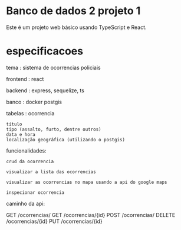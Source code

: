 # Banco de dados 2 projeto 1

Este é um projeto web básico usando TypeScript e React.

# especificacoes
tema : sistema de ocorrencias policiais 

frontend : react

backend : express, sequelize, ts

banco : docker postgis

tabelas :
	ocorrencia
	
	título
	tipo (assalto, furto, dentre outros)
	data e hora
	localização geográfica (utilizando o postgis)

funcionalidades:

	crud da ocorrencia

	visualizar a lista das ocorrencias 

	visualizar as ocorrencias no mapa usando a api do google maps

	inspecionar ocorrencia

caminho da api:

GET /ocorrencias/
GET /ocorrencias/{id}
POST /ocorrencias/
DELETE /ocorrencias/{id}
PUT /ocorrencias/{id}

